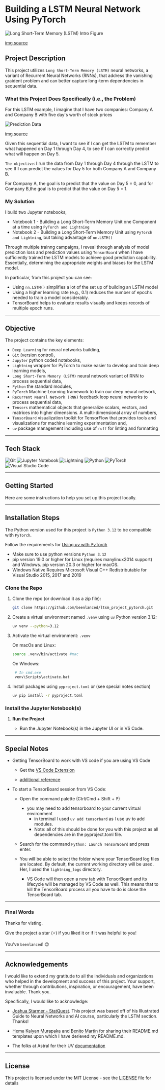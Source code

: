 # Building a LSTM Neural Network Using PyTorch

<p>
  <img alt="Long Short-Term Memory (LSTM) Intro Figure" src="imgs/lstm_intro.png"/>
</p>

[img source](https://www.aiplusinfo.com/blog/introduction-to-long-short-term-memory-ltsm/)

## Project Description

This project utilizes `Long Short-Term Memory (LSTM)` neural networks, a variant of Recurrent Neural Networks (RNNs), that address the vanishing graident problem and can better capture long-term dependencies in sequential data.

### What this Project Does Specifically (i.e., the Problem)

For this LSTM example, I imagine that I have two companies: Company A and Company B with five day's worth of stock prices

<p>
  <img alt="Prediction Data" src="imgs/company_stock_prices.png"/>
</p>

[img source](https://youtu.be/YCzL96nL7j0)

Given this sequential data, I want to see if I can get the LSTM to remember what happened on Day 1 through Day 4, to see if I can correctly predict what will happen on Day 5.

`The objective`: I run the data from Day 1 through Day 4 through the LSTM to see If I can predict the values for Day 5 for both Company A and Company B.

For Company A, the goal is to predict that the value on Day 5 = 0, and for Company B,the goal is to predict that the value on Day 5 = 1.

### My Solution

I build two Jupyter notebooks,

- Notebook 1 - Building a Long Short-Term Memory Unit one Component at a time using `PyTorch and Lightning`
- Notebook 2 - Building a Long Short-Term Memory Unit using `PyTorch and Lightning`, but taking advantage of `nn.LSTM()`

Through multiple trainng campaigns, I reveal through analysis of model prediction loss and prediction values using `TensorBoard` when I have sufficiently trained the LSTM models to achieve good prediction capability. Essentially, determining the appropriate weights and biases for the LSTM model.

In particular, from this project you can see:

- Using `nn.LSTM()` simplifies a lot of the set up of building an LSTM model
- Using a higher learning rate (e.g., 0.1) reduces the number of epochs needed to train a model considerably.
- TensorBoard helps to evaluate results visually and keeps records of multiple epoch runs.

---

## Objective

The project contains the key elements:

- `Deep Learning` for neural networks building,
- `Git` (version control),
- `Jupyter` python coded notebooks,
- `Lightning` wrapper for PyTorch to make easier to develop and train deep learning models,
- `Long Short-Term Memory (LSTM)` neural network variant of RNN to process sequential data,
- `Python` the standard modules,
- `PyTorch` Machine Learning framework to train our deep neural network,
- `Recurrent Neural Network (RNN)` feedback loop neural networks to process sequential data,
- `Tensors` mathematical objects that generalize scalars, vectors, and matrices into higher dimensions. A multi-dimensional array of numbers,
- `TensorBoard` visualization toolkit for TensorFlow that provides tools and visualizations for machine learning experimentation and,
- `uv` package management including use of `ruff` for linting and formatting

---

## Tech Stack

![Git](https://img.shields.io/badge/git-%23F05033.svg?style=for-the-badge&logo=git&logoColor=white)
![Jupyter Notebook](https://img.shields.io/badge/jupyter-%23FA0F00.svg?style=for-the-badge&logo=jupyter&logoColor=white)
![Lightning](https://img.shields.io/badge/Lightning-792DE4?style=for-the-badge&logo=lightning&logoColor=white)
![Python](https://img.shields.io/badge/python-3670A0?style=for-the-badge&logo=python&logoColor=ffdd54)
![PyTorch](https://img.shields.io/badge/PyTorch-EE4C2C?style=for-the-badge&logo=pytorch&logoColor=white)
![Visual Studio Code](https://img.shields.io/badge/Visual%20Studio%20Code-0078d7.svg?style=for-the-badge&logo=visual-studio-code&logoColor=white)

---

## Getting Started

Here are some instructions to help you set up this project locally.

---

## Installation Steps

The Python version used for this project is `Python 3.12` to be compatible with `PyTorch`.

Follow the requirements for [Using uv with PyTorch](https://docs.astral.sh/uv/guides/integration/pytorch/)

- Make sure to use python versions `Python 3.12`
- pip version 19.0 or higher for Linux (requires manylinux2014 support) and Windows. pip version 20.3 or higher for macOS.
- Windows Native Requires Microsoft Visual C++ Redistributable for Visual Studio 2015, 2017 and 2019

### Clone the Repo

1. Clone the repo (or download it as a zip file):

   ```bash
   git clone https://github.com/beenlanced/ltsm_project_pytorch.git
   ```

2. Create a virtual environment named `.venv` using `uv` Python version 3.12:

   ```bash
   uv venv --python=3.12
   ```

3. Activate the virtual environment: `.venv`

   On macOs and Linux:

   ```bash
   source .venv/bin/activate #mac
   ```

   On Windows:

   ```bash
    # In cmd.exe
    venv\Scripts\activate.bat
   ```

4. Install packages using `pyproject.toml` or (see special notes section)

   ```bash
   uv pip install -r pyproject.toml
   ```

### Install the Jupyter Notebook(s)

1. **Run the Project**

   - Run the Jupyter Notebook(s) in the Jupyter UI or in VS Code.

---

## Special Notes

- Getting TensorBoard to work with VS code if you are using VS Code

  - Get the [VS Code Extension](https://devblogs.microsoft.com/python/python-in-visual-studio-code-february-2021-release/)

  - [additional reference](https://stackoverflow.com/questions/63938552/how-to-run-tensorboard-in-vscode)

- To start a TensorBoard session from VS Code:

  - Open the command palette (Ctrl/Cmd + Shift + P)

    - you may need to add tensorboard to your current virtual environment
      - in terminal I used `uv add tensorbard` as I use uv to add modules.
      - Note: all of this should be done for you with this project as all dependencies are in the pyproject.toml file.

  - Search for the command `Python: Launch TensorBoard` and press enter.
  - You will be able to select the folder where your TensorBoard log files are located. By default, the current working directory will be used. Her, I used the `lightning_logs` directory.

    - VS Code will then open a new tab with TensorBoard and its lifecycle will be managed by VS Code as well. This means that to kill the TensorBoard process all you have to do is close the TensorBoard tab.

---

### Final Words

Thanks for visting.

Give the project a star (⭐) if you liked it or if it was helpful to you!

You've `beenlanced`! 😉

---

## Acknowledgements

I would like to extend my gratitude to all the individuals and organizations who helped in the development and success of this project. Your support, whether through contributions, inspiration, or encouragement, have been invaluable. Thank you.

Specifically, I would like to acknowledge:

- [Joshua Starmer - StatQuest](https://youtu.be/YCzL96nL7j0). This project was based off of his Illustrated Guide to Neural Networks and AI course, particularly the LSTM section. Thanks!

- [Hema Kalyan Murapaka](https://www.linkedin.com/in/hemakalyan) and [Benito Martin](https://martindatasol.com/blog) for sharing their README.md templates upon which I have derieved my README.md.

- The folks at Astral for their UV [documentation](https://docs.astral.sh/uv/)

---

## License

This project is licensed under the MIT License - see the [LICENSE](./LICENSE) file for details
